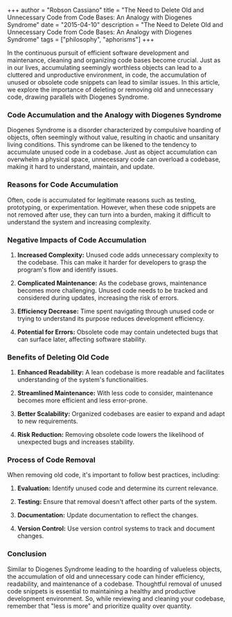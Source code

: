 +++
author = "Robson Cassiano"
title = "The Need to Delete Old and Unnecessary Code from Code Bases: An Analogy with Diogenes Syndrome"
date = "2015-04-10"
description = "The Need to Delete Old and Unnecessary Code from Code Bases: An Analogy with Diogenes Syndrome"
tags = ["philosophy", "aphorisms"]
+++

In the continuous pursuit of efficient software development and maintenance, cleaning and organizing code bases become crucial. Just as in our lives, accumulating seemingly worthless objects can lead to a cluttered and unproductive environment, in code, the accumulation of unused or obsolete code snippets can lead to similar issues. In this article, we explore the importance of deleting or removing old and unnecessary code, drawing parallels with Diogenes Syndrome.

### **Code Accumulation and the Analogy with Diogenes Syndrome**

Diogenes Syndrome is a disorder characterized by compulsive hoarding of objects, often seemingly without value, resulting in chaotic and unsanitary living conditions. This syndrome can be likened to the tendency to accumulate unused code in a codebase. Just as object accumulation can overwhelm a physical space, unnecessary code can overload a codebase, making it hard to understand, maintain, and update.

### **Reasons for Code Accumulation**

Often, code is accumulated for legitimate reasons such as testing, prototyping, or experimentation. However, when these code snippets are not removed after use, they can turn into a burden, making it difficult to understand the system and increasing complexity.

### **Negative Impacts of Code Accumulation**

1. **Increased Complexity:** Unused code adds unnecessary complexity to the codebase. This can make it harder for developers to grasp the program's flow and identify issues.

2. **Complicated Maintenance:** As the codebase grows, maintenance becomes more challenging. Unused code needs to be tracked and considered during updates, increasing the risk of errors.

3. **Efficiency Decrease:** Time spent navigating through unused code or trying to understand its purpose reduces development efficiency.

4. **Potential for Errors:** Obsolete code may contain undetected bugs that can surface later, affecting software stability.

### **Benefits of Deleting Old Code**

1. **Enhanced Readability:** A lean codebase is more readable and facilitates understanding of the system's functionalities.

2. **Streamlined Maintenance:** With less code to consider, maintenance becomes more efficient and less error-prone.

3. **Better Scalability:** Organized codebases are easier to expand and adapt to new requirements.

4. **Risk Reduction:** Removing obsolete code lowers the likelihood of unexpected bugs and increases stability.

### **Process of Code Removal**

When removing old code, it's important to follow best practices, including:

1. **Evaluation:** Identify unused code and determine its current relevance.

2. **Testing:** Ensure that removal doesn't affect other parts of the system.

3. **Documentation:** Update documentation to reflect the changes.

4. **Version Control:** Use version control systems to track and document changes.

### **Conclusion**

Similar to Diogenes Syndrome leading to the hoarding of valueless objects, the accumulation of old and unnecessary code can hinder efficiency, readability, and maintenance of a codebase. Thoughtful removal of unused code snippets is essential to maintaining a healthy and productive development environment. So, while reviewing and cleaning your codebase, remember that "less is more" and prioritize quality over quantity.